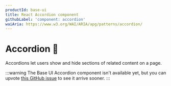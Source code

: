 ```yaml
---
productId: base-ui
title: React Accordion component
githubLabel: 'component: accordion'
waiAria: https://www.w3.org/WAI/ARIA/apg/patterns/accordion/
---
```


# Accordion 🚧

<p class="description">Accordions let users show and hide sections of related content on a page.</p>

:::warning
The Base UI Accordion component isn't available yet, but you can upvote [this GitHub issue](https://github.com/mui/material-ui/issues/38037) to see it arrive sooner.
:::
